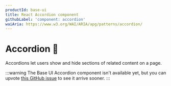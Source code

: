 ```yaml
---
productId: base-ui
title: React Accordion component
githubLabel: 'component: accordion'
waiAria: https://www.w3.org/WAI/ARIA/apg/patterns/accordion/
---
```


# Accordion 🚧

<p class="description">Accordions let users show and hide sections of related content on a page.</p>

:::warning
The Base UI Accordion component isn't available yet, but you can upvote [this GitHub issue](https://github.com/mui/material-ui/issues/38037) to see it arrive sooner.
:::
